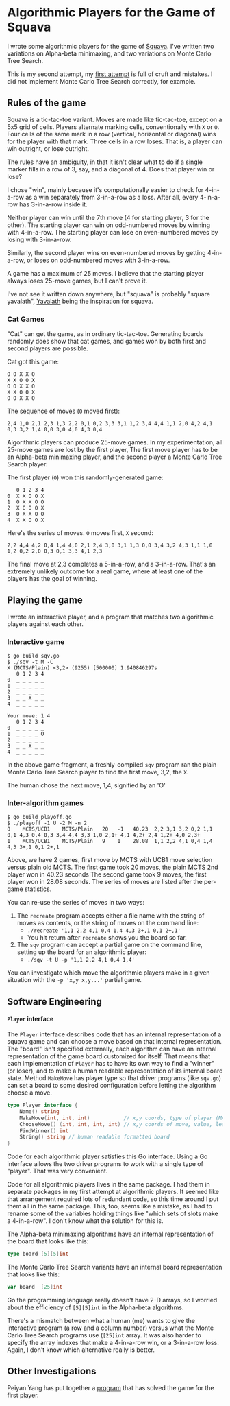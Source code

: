 # Algorithmic Players for the Game of Squava

I wrote some algorithmic players for the game of [Squava]().
I've written two variations on Alpha-beta minimaxing,
and two variations on Monte Carlo Tree Search.

This is my second attempt, my [first attempt](https://github.com/bediger4000/squava) is full of
cruft and mistakes.
I did not implement Monte Carlo Tree Search correctly, for example.

## Rules of the game

Squava is a tic-tac-toe variant. Moves are made like tic-tac-toe, except on a
5x5 grid of cells.
Players alternate marking cells, conventionally with `X` or `O`.
Four cells of the same mark in a row (vertical, horizontal or diagonal)
wins for the player with that mark. Three cells in a row loses. That is, a
player can win outright, or lose outright.

The rules have an ambiguity, in that it isn't clear what to do if a single marker
fills in a row of 3, say, and a diagonal of 4. Does that player win or lose?

I chose "win", mainly because it's computationally easier to check for 4-in-a-row
as a win separately from 3-in-a-row as a loss. After all, every 4-in-a-row has
3-in-a-row inside it.

Neither player can win until the 7th move (4 for starting player, 3 for the other).
The starting player can win on odd-numbered moves by winning with 4-in-a-row.
The starting player can lose on even-numbered moves by losing with 3-in-a-row.

Similarly, the second player wins on even-numbered moves by getting 4-in-a-row,
or loses on odd-numbered moves with 3-in-a-row.

A game has a maximum of 25 moves.
I believe that the starting player always loses 25-move games, but I can't prove it.

I've not see it written down anywhere, but "squava" is probably "square yavalath",
[Yavalath](http://cambolbro.com/games/yavalath/)
being the inspiration  for squava.

### Cat Games

"Cat" can get the game, as in ordinary tic-tac-toe.
Generating boards randomly does show that cat games,
and games won by both first and second players are possible.

Cat got this game:
```
O O X X O
X X O O X
O O X X O
X X O O X
O O X X O
```
The sequence of moves (`O` moved first):
```
2,4 1,0 2,1 2,3 1,3 2,2 0,1 0,2 3,3 3,1 1,2 3,4 4,4 1,1 2,0 4,2 4,1 0,3 3,2 1,4 0,0 3,0 4,0 4,3 0,4 
```


Algorithmic players can produce 25-move games.
In my experimentation, all 25-move games are lost by the first player,
The first move player has to be an Alpha-beta minimaxing player,
and the second player a Monte Carlo Tree Search player.

The first player (`O`) won this randomly-generated game:

```
   0 1 2 3 4
0  X X O O X
1  O X X O O
2  X O O O X
3  O X X O O
4  X X O O X
```
Here's the series of moves. `O` moves first, `X` second:

```
2,2 4,4 4,2 0,4 1,4 4,0 2,1 2,4 3,0 3,1 1,3 0,0 3,4 3,2 4,3 1,1 1,0 1,2 0,2 2,0 0,3 0,1 3,3 4,1 2,3 
```

The final move at 2,3 completes a 5-in-a-row, and a 3-in-a-row.
That's an  extremely unlikely outcome for a real game,
where at least one of the players has the goal of winning.

## Playing the game

I wrote an interactive player,
and a program that matches two algorithmic players against each other.

### Interactive game

```
$ go build sqv.go
$ ./sqv -t M -C
X (MCTS/Plain) <3,2> (9255) [500000] 1.940846297s
   0 1 2 3 4
0  _ _ _ _ _ 
1  _ _ _ _ _ 
2  _ _ _ _ _ 
3  _ _ X _ _ 
4  _ _ _ _ _ 

Your move: 1 4
   0 1 2 3 4
0  _ _ _ _ _ 
1  _ _ _ _ O 
2  _ _ _ _ _ 
3  _ _ X _ _ 
4  _ _ _ _ _ 
```

In the above game fragment, a freshly-compiled `sqv` program ran the plain
Monte Carlo Tree Search player to find the first move, 3,2, the `X`.

The human chose the next move, 1,4, signified by an 'O'

### Inter-algorithm games

```
$ go build playoff.go
$ ./playoff -1 U -2 M -n 2
0    MCTS/UCB1    MCTS/Plain   20   -1   40.23  2,2 3,1 3,2 0,2 1,1 0,1 4,3 0,4 0,3 3,4 4,4 3,3 1,0 2,1+ 4,1 4,2+ 2,4 1,2+ 4,0 2,3+ 
1    MCTS/UCB1    MCTS/Plain   9    1    28.08  1,1 2,2 4,1 0,4 1,4 4,3 3+,1 0,1 2+,1 
```

Above, we have 2 games, first move by MCTS with UCB1 move selection
versus plain old MCTS.
The first game took 20 moves, the plain MCTS 2nd player won in 40.23 seconds
The second game took 9 moves, the first player won in 28.08 seconds.
The series of moves are listed after the per-game statistics.

You can re-use the series of moves in two ways:

1. The `recreate` program accepts either a file name with the string of
moves as contents, or the string of moves on the command line:
   * `./recreate '1,1 2,2 4,1 0,4 1,4 4,3 3+,1 0,1 2+,1'`
   * You hit return after `recreate` shows you the board so far.
2. The  `sqv` program can accept a partial game on the command line,
setting up the board for an algorithmic player:
   * `./sqv -t U -p '1,1 2,2 4,1 0,4 1,4'`

You can investigate which move the algorithmic players make in a given
situation with the `-p 'x,y x,y...'` partial game.

## Software Engineering

#### `Player` interface

The `Player` interface describes code that has an internal representation of
a squava game and can choose a move based on that internal representation.
The "board" isn't specified externally, each algorithm can have an internal
representation of the game board customized for itself.
That means that each implementation
of `Player` has to have its own way to find a "winner" (or loser),
and to make a human readable representation of its internal board state.
Method `MakeMove` has player type so that driver programs
(like `sqv.go`)
can set a board to some desired
configuration before letting the algorithm choose a move.

```go
type Player interface {
    Name() string
    MakeMove(int, int, int)           // x,y coords, type of player (MAXIMIZER, MINIMIZER
    ChooseMove() (int, int, int, int) // x,y coords of move, value, leaf node count
    FindWinner() int
    String() string // human readable formatted board
}
```

Code for each algorithmic player satisfies this Go interface.
Using a Go interface allows the two driver programs to work with
a single type of "player".
That was very convenient.

Code for all algorithmic players lives in the same package.
I had them in separate packages in my first attempt at algorithmic players.
It seemed like that arrangement required lots of redundant code,
so this time around I put them all in the same package.
This, too, seems like a mistake, as I had to rename some of the variables
holding things like "which sets of slots make a 4-in-a-row".
I don't know what the solution for this is.

The Alpha-beta minimaxing algorithms have an internal representation
of the board that looks like this:

```go
type board [5][5]int
```

The Monte Carlo Tree Search variants have an internal board representation
that looks like this:

```go
var board  [25]int
```

Go the programming language really doesn't have 2-D arrays,
so I worried about the efficiency of `[5][5]int` in the Alpha-beta
algorithms.

There's a mismatch between what a human (me) wants to give the interactive
program (a row and a column number) versus what the Monte Carlo Tree Search
programs use (`[25]int` array.
It was also harder to specify the array indexes that make a 4-in-a-row win,
or a 3-in-a-row loss.
Again, I don't  know which alternative really is better.

## Other Investigations

Peiyan Yang has put together a [program](https://github.com/iForgot321/Squava)
that has solved the game for the first player.
